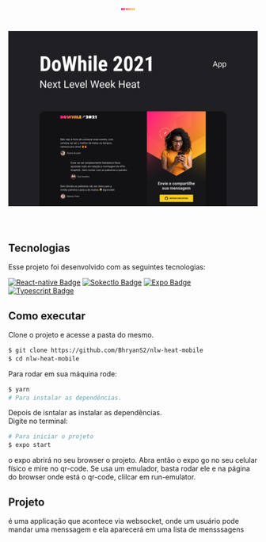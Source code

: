 <p align="center">
  <img alt="DoWhile" src="./src/assets/logo.svg" width="48px">
</p>

<h1 align="center">
    <img alt="DoWhile" src=".github/images/Capa.png" width="800px"/>
</h1>

<br>

## Tecnologias

Esse projeto foi desenvolvido com as seguintes tecnologias:

[![React-native Badge](https://img.shields.io/badge/React_Native-20232A?style=for-the-badge&logo=react&logoColor=61DAFB)](https://reactnative.dev/)
[![SokectIo Badge](https://img.shields.io/badge/Socket.io-010101?&style=for-the-badge&logo=Socket.io&logoColor=white)](https://socket.io/)
[![Expo Badge](https://img.shields.io/badge/Expo-1B1F23?style=for-the-badge&logo=expo&logoColor=white)](https://vitejs.dev/)
[![Typescript Badge](https://img.shields.io/badge/TypeScript-007ACC?style=for-the-badge&logo=typescript&logoColor=white)](https://www.typescriptlang.org/)

## Como executar

Clone o projeto e acesse a pasta do mesmo.

```bash
$ git clone https://github.com/BhryanS2/nlw-heat-mobile
$ cd nlw-heat-mobile
```

Para rodar em sua máquina rode:

```bash
$ yarn
# Para instalar as dependências.
```

Depois de isntalar as instalar as dependências.\
Digite no terminal:

```bash
# Para iniciar o projeto
$ expo start
```

o expo abrirá no seu browser o projeto.
Abra então o expo go no seu celular físico e mire no qr-code.
Se usa um emulador, basta rodar ele e na página do browser onde está o qr-code, clilcar em run-emulator.

## Projeto

é uma applicação que acontece via websocket, onde um usuário pode mandar uma menssagem e ela aparecerá em uma lista de mensssagens
